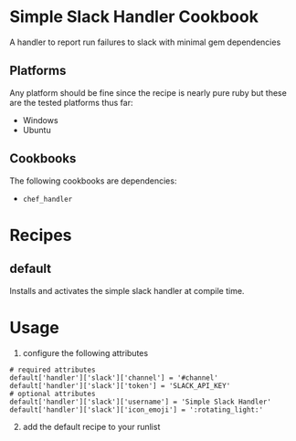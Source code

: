 
Simple Slack Handler Cookbook
================

A handler to report run failures to slack with minimal gem dependencies

Platforms
---------
Any platform should be fine since the recipe is nearly pure ruby but these are
the tested platforms thus far:

* Windows
* Ubuntu

Cookbooks
---------

The following cookbooks are dependencies:

* `chef_handler`


Recipes
=======

default
-------
Installs and activates the simple slack handler at compile time.

Usage
=====
1. configure the following attributes
  ```
  # required attributes
  default['handler']['slack']['channel'] = '#channel'
  default['handler']['slack']['token'] = 'SLACK_API_KEY'
  # optional attributes
  default['handler']['slack']['username'] = 'Simple Slack Handler'
  default['handler']['slack']['icon_emoji'] = ':rotating_light:'
  ```
2. add the default recipe to your runlist
